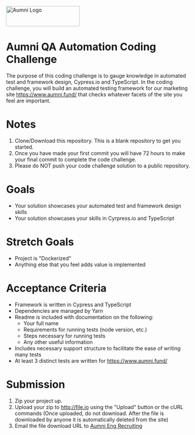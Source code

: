 <img src="https://aumni-public.s3.amazonaws.com/AumniLogoColor.png" alt="Aumni Logo" width="200" height="55">

# **Aumni QA Automation Coding Challenge**

The purpose of this coding challenge is to gauge knowledge in automated test and framework design, Cypress.io and TypeScript. In the coding challenge, you will build an automated testing framework for our marketing site https://www.aumni.fund/ that checks whatever facets of the site you feel are important.

# **Notes**
1. Clone/Download this repository. This is a blank repository to get you started.
3. Once you have made your first commit you will have 72 hours to make your final commit to complete the code challenge.
4. Please do NOT push your code challenge solution to a public repository.

# **Goals**
* Your solution showcases your automated test and framework design skills
* Your solution showcases your skills in Cyrpress.io and TypeScript

# **Stretch Goals**
* Project is "Dockerized"
* Anything else that you feel adds value is implemented

# **Acceptance Criteria**

* Framework is written in Cypress and TypeScript
* Dependencies are managed by Yarn
* Readme is included with documentation on the following: 
  * Your full name
  * Requirements for running tests (node version, etc.)
  * Steps necessary for running tests
  * Any other useful information  
* Includes necessary support structure to facilitate the ease of writing many tests
* At least 3 distinct tests are written for https://www.aumni.fund/

# **Submission**
1. Zip your project up.
2. Upload your zip to http://file.io using the "Upload" button or the cURL commands (Once uploaded, do not download. After the file is downloaded by anyone it is automatically deleted from the site)
4. Email the file download URL to [Aumni Eng Recruiting](mailto:eng-recruiting@aumni.fund)
